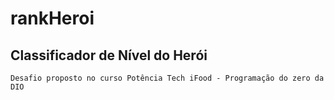 # rankHeroi

## Classificador de Nível do Herói
    Desafio proposto no curso Potência Tech iFood - Programação do zero da DIO
